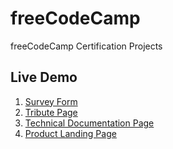 # freeCodeCamp
freeCodeCamp Certification Projects

## Live Demo
1. [Survey Form](https://raw.githack.com/pmging/freeCodeCamp/main/SurveyForm/index.html)
2. [Tribute Page](https://raw.githack.com/pmging/freeCodeCamp/main/TributePage/index.html)
3. [Technical Documentation Page](https://raw.githack.com/pmging/freeCodeCamp/main/TechnicalDocumentationPage/index.html)
4. [Product Landing Page](https://raw.githack.com/pmging/freeCodeCamp/main/ProductLandingPage./index.html)
